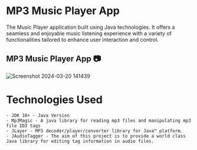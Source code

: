 # MP3 Music Player App

The Music Player application built using Java technologies. It offers a seamless and enjoyable music listening experience with a variety of functionalities tailored to enhance user interaction and control.


## MP3 Music Player App 📷
![Screenshot 2024-03-20 141439](https://github.com/yuvarajrece/MusicPlayer/assets/131381006/896249ec-e58a-499f-a432-09d294460555)


# Technologies Used

    - JDK 18+ - Java Version
    - Mp3Magic - A java library for reading mp3 files and manipulating mp3 file ID3 tags
    - JLayer - MP3 decoder/player/converter library for Java™ platform.
    - JAudioTagger - The aim of this project is to provide a world class Java library for editing tag information in audio files.

